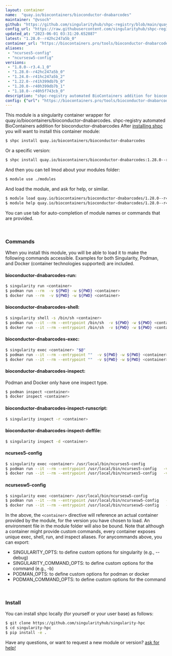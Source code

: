 ```yaml
---
layout: container
name:  "quay.io/biocontainers/bioconductor-dnabarcodes"
maintainer: "@vsoch"
github: "https://github.com/singularityhub/shpc-registry/blob/main/quay.io/biocontainers/bioconductor-dnabarcodes/container.yaml"
config_url: "https://raw.githubusercontent.com/singularityhub/shpc-registry/main/quay.io/biocontainers/bioconductor-dnabarcodes/container.yaml"
updated_at: "2023-06-01 03:31:20.652887"
latest: "1.28.0--r42hc247a5b_0"
container_url: "https://biocontainers.pro/tools/bioconductor-dnabarcodes"
aliases:
 - "ncurses5-config"
 - "ncursesw5-config"
versions:
 - "1.8.0--r3.4.1_0"
 - "1.28.0--r42hc247a5b_0"
 - "1.24.0--r41hc247a5b_2"
 - "1.22.0--r41h399db7b_0"
 - "1.20.0--r40h399db7b_1"
 - "1.18.0--r40h5f743cb_0"
description: "shpc-registry automated BioContainers addition for bioconductor-dnabarcodes"
config: {"url": "https://biocontainers.pro/tools/bioconductor-dnabarcodes", "maintainer": "@vsoch", "description": "shpc-registry automated BioContainers addition for bioconductor-dnabarcodes", "latest": {"1.28.0--r42hc247a5b_0": "sha256:68df6cdc7524578bc292aded12a4f29ca01316b8d348315f04e91339b2a35bcc"}, "tags": {"1.8.0--r3.4.1_0": "sha256:7676bc361d846ccfdd8f8aaec5da009c468a6f1409b6be6bb0b78f1c5861213d", "1.28.0--r42hc247a5b_0": "sha256:68df6cdc7524578bc292aded12a4f29ca01316b8d348315f04e91339b2a35bcc", "1.24.0--r41hc247a5b_2": "sha256:4822767822dffea33ac78478d878158fc7c91067659c86b5859fb93ebb0f1948", "1.22.0--r41h399db7b_0": "sha256:515c661be7d2e57a78257d671cdc0e987d73a6cf29507a60e94eeddf70a15fcf", "1.20.0--r40h399db7b_1": "sha256:edbcde9c8c1e978e2c3377ad2857c2588fe4511c35463940d19d8150e9e1136c", "1.18.0--r40h5f743cb_0": "sha256:ee1b4b75ef9bc1490b0ff4ae3ec7c27706020af146f4f99e47c2f1fc41d24242"}, "docker": "quay.io/biocontainers/bioconductor-dnabarcodes", "aliases": {"ncurses5-config": "/usr/local/bin/ncurses5-config", "ncursesw5-config": "/usr/local/bin/ncursesw5-config"}}
---
```


This module is a singularity container wrapper for quay.io/biocontainers/bioconductor-dnabarcodes.
shpc-registry automated BioContainers addition for bioconductor-dnabarcodes
After [installing shpc](#install) you will want to install this container module:


```bash
$ shpc install quay.io/biocontainers/bioconductor-dnabarcodes
```

Or a specific version:

```bash
$ shpc install quay.io/biocontainers/bioconductor-dnabarcodes:1.28.0--r42hc247a5b_0
```

And then you can tell lmod about your modules folder:

```bash
$ module use ./modules
```

And load the module, and ask for help, or similar.

```bash
$ module load quay.io/biocontainers/bioconductor-dnabarcodes/1.28.0--r42hc247a5b_0
$ module help quay.io/biocontainers/bioconductor-dnabarcodes/1.28.0--r42hc247a5b_0
```

You can use tab for auto-completion of module names or commands that are provided.

<br>

### Commands

When you install this module, you will be able to load it to make the following commands accessible.
Examples for both Singularity, Podman, and Docker (container technologies supported) are included.

#### bioconductor-dnabarcodes-run:

```bash
$ singularity run <container>
$ podman run --rm  -v ${PWD} -w ${PWD} <container>
$ docker run --rm  -v ${PWD} -w ${PWD} <container>
```

#### bioconductor-dnabarcodes-shell:

```bash
$ singularity shell -s /bin/sh <container>
$ podman run --it --rm --entrypoint /bin/sh  -v ${PWD} -w ${PWD} <container>
$ docker run --it --rm --entrypoint /bin/sh  -v ${PWD} -w ${PWD} <container>
```

#### bioconductor-dnabarcodes-exec:

```bash
$ singularity exec <container> "$@"
$ podman run --it --rm --entrypoint ""  -v ${PWD} -w ${PWD} <container> "$@"
$ docker run --it --rm --entrypoint ""  -v ${PWD} -w ${PWD} <container> "$@"
```

#### bioconductor-dnabarcodes-inspect:

Podman and Docker only have one inspect type.

```bash
$ podman inspect <container>
$ docker inspect <container>
```

#### bioconductor-dnabarcodes-inspect-runscript:

```bash
$ singularity inspect -r <container>
```

#### bioconductor-dnabarcodes-inspect-deffile:

```bash
$ singularity inspect -d <container>
```


#### ncurses5-config

```bash
$ singularity exec <container> /usr/local/bin/ncurses5-config
$ podman run --it --rm --entrypoint /usr/local/bin/ncurses5-config   -v ${PWD} -w ${PWD} <container> -c " $@"
$ docker run --it --rm --entrypoint /usr/local/bin/ncurses5-config   -v ${PWD} -w ${PWD} <container> -c " $@"
```


#### ncursesw5-config

```bash
$ singularity exec <container> /usr/local/bin/ncursesw5-config
$ podman run --it --rm --entrypoint /usr/local/bin/ncursesw5-config   -v ${PWD} -w ${PWD} <container> -c " $@"
$ docker run --it --rm --entrypoint /usr/local/bin/ncursesw5-config   -v ${PWD} -w ${PWD} <container> -c " $@"
```



In the above, the `<container>` directive will reference an actual container provided
by the module, for the version you have chosen to load. An environment file in the
module folder will also be bound. Note that although a container
might provide custom commands, every container exposes unique exec, shell, run, and
inspect aliases. For anycommands above, you can export:

 - SINGULARITY_OPTS: to define custom options for singularity (e.g., --debug)
 - SINGULARITY_COMMAND_OPTS: to define custom options for the command (e.g., -b)
 - PODMAN_OPTS: to define custom options for podman or docker
 - PODMAN_COMMAND_OPTS: to define custom options for the command

<br>

### Install

You can install shpc locally (for yourself or your user base) as follows:

```bash
$ git clone https://github.com/singularityhub/singularity-hpc
$ cd singularity-hpc
$ pip install -e .
```

Have any questions, or want to request a new module or version? [ask for help!](https://github.com/singularityhub/singularity-hpc/issues)